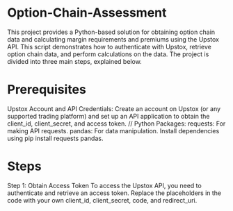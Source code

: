 # Option-Chain-Assessment

This project provides a Python-based solution for obtaining option chain data and calculating margin requirements and premiums using the Upstox API. This script demonstrates how to authenticate with Upstox, retrieve option chain data, and perform calculations on the data. The project is divided into three main steps, explained below.

# Prerequisites
Upstox Account and API Credentials: Create an account on Upstox (or any supported trading platform) and set up an API application to obtain the client_id, client_secret, and access token.
// Python Packages:
requests: For making API requests.
pandas: For data manipulation.
Install dependencies using pip install requests pandas.

# Steps
Step 1: Obtain Access Token
To access the Upstox API, you need to authenticate and retrieve an access token. Replace the placeholders in the code with your own client_id, client_secret, code, and redirect_uri.
